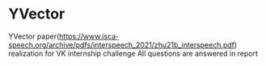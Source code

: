 # YVector
YVector paper(https://www.isca-speech.org/archive/pdfs/interspeech_2021/zhu21b_interspeech.pdf) realization for VK internship challenge
All questions are answered in report
